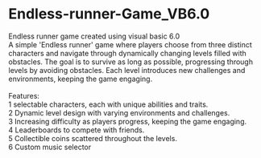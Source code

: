 # Endless-runner-Game_VB6.0
Endless runner game created using visual basic 6.0
<br>
A simple 'Endless runner' game where players choose from three distinct characters and navigate through dynamically changing levels filled with obstacles. The goal is to survive as long as possible, progressing through levels by avoiding obstacles. Each level introduces new challenges and environments, keeping the game engaging.
<br><br>
Features:<br>
1 selectable characters, each with unique abilities and traits.<br>
2 Dynamic level design with varying environments and challenges.<br>
3 Increasing difficulty as players progress, keeping the game engaging.<br>
4 Leaderboards to compete with friends.<br>
5 Collectible coins scattered throughout the levels.<br>
6 Custom music selector<br>



